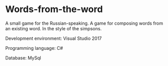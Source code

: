 # Words-from-the-word
A small game for the Russian-speaking.
A game for composing words from an existing word.
In the style of the simpsons.

Development environment: Visual Studio 2017

Programming language: C#

Database: MySql
